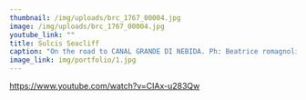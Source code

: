 ```yaml
---
thumbnail: /img/uploads/brc_1767_00004.jpg
image: /img/uploads/brc_1767_00004.jpg
youtube_link: ""
title: Sulcis Seacliff
caption: "On the road to CANAL GRANDE DI NEBIDA. Ph: Beatrice romagnoli"
image_link: img/portfolio/1.jpg
---
```

https://www.youtube.com/watch?v=CIAx-u283Qw

